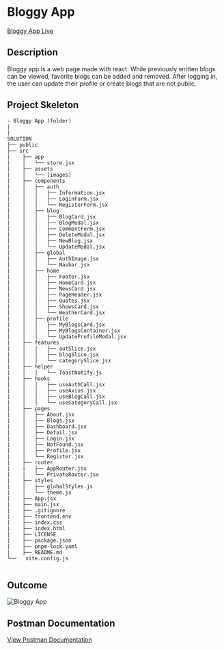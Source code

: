 # Bloggy App

[Bloggy App Live](https://bk-bloggy.vercel.app/)

## Description

Bloggy app is a web page made with react. While previously written blogs can be viewed, favorite blogs can be added and removed. After logging in, the user can update their profile or create blogs that are not public. 

## Project Skeleton


```
- Bloggy App (folder)
|
|
SOLUTION
├── public
├── src
|    ├── app
|    │   └── store.jsx
|    ├── assets
|    │   └── [images]
|    ├── components
|    │   ├── auth
|    │   │   ├── Information.jsx
|    │   │   ├── LoginForm.jsx
|    │   │   └── RegisterForm.jsx
|    │   ├── blog
|    │   │   ├── BlogCard.jsx
|    │   │   ├── BlogModal.jsx
|    │   │   ├── CommentForm.jsx
|    │   │   ├── DeleteModal.jsx
|    │   │   ├── NewBlog.jsx
|    │   │   └── UpdateModal.jsx
|    │   ├── global
|    │   │   ├── AuthImage.jsx
|    │   │   └── Navbar.jsx
|    │   ├── home
|    │   │   ├── Footer.jsx
|    │   │   ├── HomeCard.jsx
|    │   │   ├── NewsCard.jsx
|    │   │   ├── PageHeader.jsx
|    │   │   ├── Quotes.jsx
|    │   │   ├── ShowsCard.jsx
|    │   │   └── WeatherCard.jsx
|    │   ├── profile
|    │   │   ├── MyBlogsCard.jsx
|    │   │   ├── MyBlogsContainer.jsx
|    │   │   └── UpdateProfileModal.jsx
|    ├── features
|    │   │   ├── autSlice.jsx
|    │   │   ├── blogSlice.jsx
|    │   │   └── categorySlice.jsx
|    ├── helper
|    │   │   └── ToastNotify.js
|    ├── hooks
|    │   │   ├── useAuthCall.jsx
|    │   │   ├── useAxios.jsx
|    │   │   ├── useBlogCall.jsx
|    │   │   └── useCategoryCall.jsx
|    ├── pages
|    │   ├── About.jsx
|    │   ├── Blogs.jsx
|    │   ├── Dashboard.jsx
|    │   ├── Detail.jsx
|    │   ├── Login.jsx
|    │   ├── NotFound.jsx
|    │   ├── Profile.jsx
|    │   └── Register.jsx
|    ├── router
|    |   ├── AppRouter.jsx
|    |   └── PrivateRouter.jsx
|    ├── styles
|    |   ├── globalStyles.js
|    |   └── theme.js
|    ├── App.jsx
|    ├── main.jsx
|    ├── .gitignore
|    ├── frontend.env
|    ├── index.css
|    ├── index.html
|    ├── LICENSE
|    ├── package.json
|    ├── pnpm-lock.yaml
|    ├── README.md
└──   vite.config.js


```

##  Outcome

![Bloggy App]()



## Postman Documentation

[View Postman Documentation]()